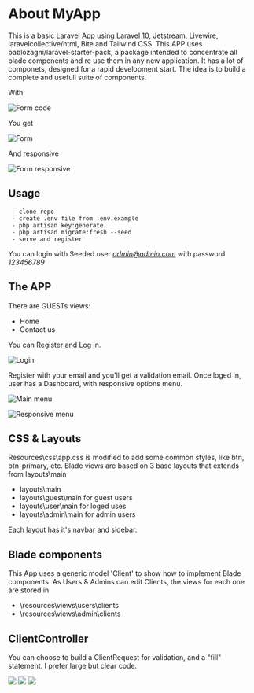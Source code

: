 #  About MyApp
This is a basic Laravel App using Laravel 10, Jetstream, Livewire, laravelcollective/html, Bite and Tailwind CSS.
This APP uses pablozagni/laravel-starter-pack, a package intended to concentrate all blade components and re use them in any new application.
It has a lot of componets, designed for a rapid development start.
The idea is to build a complete and usefull suite of components.

With

![Form code](https://github.com/pablozagni/myapp/blob/master/resources/assets/markdown/img/img8.png?raw=true)

You get

![Form](https://github.com/pablozagni/myapp/blob/master/resources/assets/markdown/img/img7.png?raw=true)

And responsive

![Form responsive](https://github.com/pablozagni/myapp/blob/master/resources/assets/markdown/img/img9.png?raw=true)

##  Usage
```
 - clone repo
 - create .env file from .env.example
 - php artisan key:generate
 - php artisan migrate:fresh --seed
 - serve and register
```
You can login with Seeded user *admin@admin.com* with password *123456789*
##  The APP

There are GUESTs views:
 - Home
 - Contact us
 
You can Register and Log in.

![Login](https://github.com/pablozagni/myapp/blob/master/resources/assets/markdown/img/img1.png?raw=true)

Register with your email and you'll get a validation email.
Once loged in, user has a Dashboard, with responsive options menu.

![Main menu](https://github.com/pablozagni/myapp/blob/master/resources/assets/markdown/img/img2.png?raw=true)

![Responsive menu](https://github.com/pablozagni/myapp/blob/master/resources/assets/markdown/img/img6.png?raw=true)

##  CSS & Layouts

Resources\css\app.css is modified to add some common styles, like btn, btn-primary, etc.
Blade views are based on 3 base layouts that extends from layouts\main
 - layouts\main
 - layouts\guest\main for guest users
 - layouts\user\main for loged uses
 - layouts\admin\main for admin users
 
Each layout has it's navbar and sidebar.

##  Blade components

This App uses a generic model 'Client' to show how to implement Blade components.
As Users & Admins can edit Clients, the views for each one are stored in
 - \resources\views\users\clients
 - \resources\views\admin\clients

##  ClientController

You can choose to build a ClientRequest for validation, and a "fill" statement. I prefer large but clear code.

![](https://github.com/pablozagni/myapp/blob/master/resources/assets/markdown/img/img3.png?raw=true)
![](https://github.com/pablozagni/myapp/blob/master/resources/assets/markdown/img/img4.png?raw=true)
![](https://github.com/pablozagni/myapp/blob/master/resources/assets/markdown/img/img5.png?raw=true)
